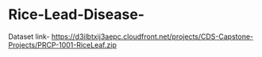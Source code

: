 # Rice-Lead-Disease-
Dataset link- https://d3ilbtxij3aepc.cloudfront.net/projects/CDS-Capstone-Projects/PRCP-1001-RiceLeaf.zip 
